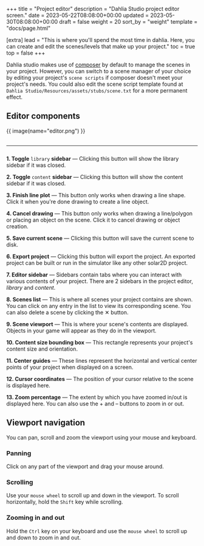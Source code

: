 +++
title = "Project editor"
description = "Dahlia Studio project editor screen."
date = 2023-05-22T08:08:00+00:00
updated = 2023-05-30T08:08:00+00:00
draft = false
weight = 20
sort_by = "weight"
template = "docs/page.html"

[extra]
lead = "This is where you'll spend the most time in dahlia. Here, you can create and edit the scenes/levels that make up your project."
toc = true
top = false
+++

Dahlia studio makes use of <a href="https://docs.coronalabs.com/api/library/composer" target="_blank">composer</a> by default to manage the scenes in your project. However, you can switch to a scene manager of your choice by editing your project's `scene scripts` if composer doesn't meet your project's needs. You could also edit the scene script template found at `Dahlia Studio/Resources/assets/stubs/scene.txt` for a more permanent effect.

## Editor components

{{ image(name="editor.png") }}

<hr style="margin-top:30px;margin-bottom:25px;" />

**1. Toggle** `library` **sidebar** &mdash; Clicking this button will show the library sidebar if it was closed.

**2. Toggle** `content` **sidebar** &mdash; Clicking this button will show the content sidebar if it was closed.

**3. Finish line plot** &mdash; This button only works when drawing a line shape. Click it when you're done drawing to create a line object.

**4. Cancel drawing** &mdash; This button only works when drawing a line/polygon or placing an object on the scene. Click it to cancel drawing or object creation.

**5. Save current scene** &mdash; Clicking this button will save the current scene to disk.

**6. Export project** &mdash; Clicking this button will export the project. An exported project can be built or run in the simulator like any other solar2D project.

**7. Editor sidebar** &mdash; Sidebars contain tabs where you can interact with various contents of your project. There are 2 sidebars in the project editor, *library* and *content*.

**8. Scenes list** &mdash; This is where all scenes your project contains are shown. You can click on any entry in the list to view its corresponding scene. You can also delete a scene by clicking the &#10005; button.

**9. Scene viewport** &mdash; This is where your scene's contents are displayed. Objects in your game will appear as they do in the viewport.

**10. Content size bounding box** &mdash; This rectangle represents your project's content size and orientation.

**11. Center guides** &mdash; These lines represent the horizontal and vertical center points of your project when displayed on a screen.

**12. Cursor coordinates** &mdash; The position of your cursor relative to the scene is displayed here.

**13. Zoom percentage** &mdash; The extent by which you have zoomed in/out is displayed here. You can also use the + and &ndash; buttons to zoom in or out.

## Viewport navigation

You can pan, scroll and zoom the viewport using your mouse and keyboard.

### Panning

Click on any part of the viewport and drag your mouse around.

### Scrolling

Use your `mouse wheel` to scroll up and down in the viewport. To scroll horizontally, hold the `Shift` key while scrolling.

### Zooming in and out

Hold the `Ctrl` key on your keyboard and use the `mouse wheel` to scroll up and down to zoom in and out.